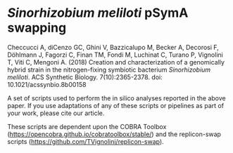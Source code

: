 # *Sinorhizobium meliloti* pSymA swapping

Checcucci A, diCenzo GC, Ghini V, Bazzicalupo M, Becker A, Decorosi F, Döhlmann J, Fagorzi C, Finan TM, Fondi M, Luchinat C, Turano P, Vignolini T, Viti C, Mengoni A. (2018) Creation and characterization of a genomically hybrid strain in the nitrogen-fixing symbiotic bacterium *Sinorhizobium meliloti*. ACS Synthetic Biology. 7(10):2365-2378. doi: 10.1021/acssynbio.8b00158

A set of scripts used to perform the in silico analyses reported in the above paper. If you use adaptations of any of these scripts or pipelines as part of your work, please cite our article.

These scripts are dependent upon the COBRA Toolbox (https://opencobra.github.io/cobratoolbox/stable/) and the replicon-swap scripts (https://github.com/TVignolini/replicon-swap).

